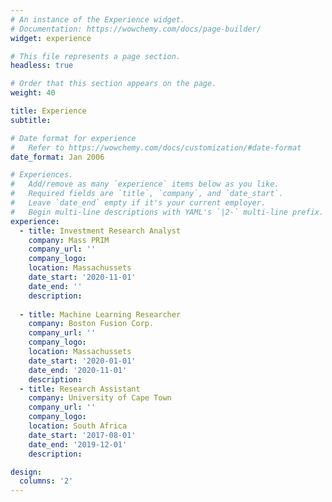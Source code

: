 ```yaml
---
# An instance of the Experience widget.
# Documentation: https://wowchemy.com/docs/page-builder/
widget: experience

# This file represents a page section.
headless: true

# Order that this section appears on the page.
weight: 40

title: Experience
subtitle:

# Date format for experience
#   Refer to https://wowchemy.com/docs/customization/#date-format
date_format: Jan 2006

# Experiences.
#   Add/remove as many `experience` items below as you like.
#   Required fields are `title`, `company`, and `date_start`.
#   Leave `date_end` empty if it's your current employer.
#   Begin multi-line descriptions with YAML's `|2-` multi-line prefix.
experience:
  - title: Investment Research Analyst
    company: Mass PRIM
    company_url: ''
    company_logo:
    location: Massachussets
    date_start: '2020-11-01'
    date_end: ''
    description:
        
  - title: Machine Learning Researcher
    company: Boston Fusion Corp.
    company_url: ''
    company_logo:
    location: Massachussets
    date_start: '2020-01-01'
    date_end: '2020-11-01'
    description: 
  - title: Research Assistant
    company: University of Cape Town
    company_url: ''
    company_logo:
    location: South Africa
    date_start: '2017-08-01'
    date_end: '2019-12-01'
    description:

design:
  columns: '2'
---
```


